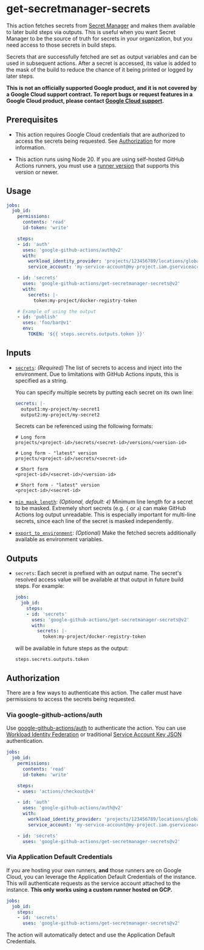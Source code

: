 # get-secretmanager-secrets

This action fetches secrets from [Secret Manager][sm] and makes them available
to later build steps via outputs. This is useful when you want Secret Manager to
be the source of truth for secrets in your organization, but you need access to
those secrets in build steps.

Secrets that are successfully fetched are set as output variables and can be
used in subsequent actions. After a secret is accessed, its value is added to
the mask of the build to reduce the chance of it being printed or logged by
later steps.

**This is not an officially supported Google product, and it is not covered by a
Google Cloud support contract. To report bugs or request features in a Google
Cloud product, please contact [Google Cloud
support](https://cloud.google.com/support).**


## Prerequisites

-   This action requires Google Cloud credentials that are authorized to access
    the secrets being requested. See [Authorization](#authorization) for more
    information.

-   This action runs using Node 20. If you are using self-hosted GitHub Actions
    runners, you must use a [runner
    version](https://github.com/actions/virtual-environments) that supports this
    version or newer.

## Usage

```yaml
jobs:
  job_id:
    permissions:
      contents: 'read'
      id-token: 'write'

    steps:
    - id: 'auth'
      uses: 'google-github-actions/auth@v2'
      with:
        workload_identity_provider: 'projects/123456789/locations/global/workloadIdentityPools/my-pool/providers/my-provider'
        service_account: 'my-service-account@my-project.iam.gserviceaccount.com'

    - id: 'secrets'
      uses: 'google-github-actions/get-secretmanager-secrets@v2'
      with:
        secrets: |-
          token:my-project/docker-registry-token

    # Example of using the output
    - id: 'publish'
      uses: 'foo/bar@v1'
      env:
        TOKEN: '${{ steps.secrets.outputs.token }}'
```


## Inputs

<!-- BEGIN_AUTOGEN_INPUTS -->

-   <a name="secrets"></a><a href="#user-content-secrets"><code>secrets</code></a>: _(Required)_ The list of secrets to access and inject into the
    environment. Due to limitations with GitHub Actions inputs, this is
    specified as a string.

    You can specify multiple secrets by putting each secret on its own line:

    ```yaml
    secrets: |-
      output1:my-project/my-secret1
      output2:my-project/my-secret2
    ```

    Secrets can be referenced using the following formats:

    ```text
    # Long form
    projects/<project-id>/secrets/<secret-id>/versions/<version-id>

    # Long form - "latest" version
    projects/<project-id>/secrets/<secret-id>

    # Short form
    <project-id>/<secret-id>/<version-id>

    # Short form - "latest" version
    <project-id>/<secret-id>
    ```

-   <a name="min_mask_length"></a><a href="#user-content-min_mask_length"><code>min_mask_length</code></a>: _(Optional, default: `4`)_ Minimum line length for a secret to be masked. Extremely short secrets
    (e.g. `{` or `a`) can make GitHub Actions log output unreadable. This is
    especially important for multi-line secrets, since each line of the secret
    is masked independently.

-   <a name="export_to_environment"></a><a href="#user-content-export_to_environment"><code>export_to_environment</code></a>: _(Optional)_ Make the fetched secrets additionally available as environment variables.


<!-- END_AUTOGEN_INPUTS -->


## Outputs

<!-- BEGIN_AUTOGEN_OUTPUTS -->

-   `secrets`: Each secret is prefixed with an output name. The secret's resolved access
    value will be available at that output in future build steps. For example:

    ```yaml
    jobs:
      job_id:
        steps:
        - id: 'secrets'
          uses: 'google-github-actions/get-secretmanager-secrets@v2'
          with:
            secrets: |-
              token:my-project/docker-registry-token
    ```

    will be available in future steps as the output:

    ```text
    steps.secrets.outputs.token
    ```


<!-- END_AUTOGEN_OUTPUTS -->


## Authorization

There are a few ways to authenticate this action. The caller must have
permissions to access the secrets being requested.

### Via google-github-actions/auth

Use [google-github-actions/auth](https://github.com/google-github-actions/auth)
to authenticate the action. You can use [Workload Identity Federation][wif] or
traditional [Service Account Key JSON][sa] authentication.

```yaml
jobs:
  job_id:
    permissions:
      contents: 'read'
      id-token: 'write'

    steps:
    - uses: 'actions/checkout@v4'

    - id: 'auth'
      uses: 'google-github-actions/auth@v2'
      with:
        workload_identity_provider: 'projects/123456789/locations/global/workloadIdentityPools/my-pool/providers/my-provider'
        service_account: 'my-service-account@my-project.iam.gserviceaccount.com'

    - id: 'secrets'
      uses: 'google-github-actions/get-secretmanager-secrets@v2'
```

### Via Application Default Credentials

If you are hosting your own runners, **and** those runners are on Google Cloud,
you can leverage the Application Default Credentials of the instance. This will
authenticate requests as the service account attached to the instance. **This
only works using a custom runner hosted on GCP.**

```yaml
jobs:
  job_id:
    steps:
    - id: 'secrets'
      uses: 'google-github-actions/get-secretmanager-secrets@v2'
```

The action will automatically detect and use the Application Default
Credentials.


[sm]: https://cloud.google.com/secret-manager
[wif]: https://cloud.google.com/iam/docs/workload-identity-federation
[sa]: https://cloud.google.com/iam/docs/creating-managing-service-accounts
[gh-runners]: https://help.github.com/en/actions/hosting-your-own-runners/about-self-hosted-runners
[gh-secret]: https://help.github.com/en/actions/configuring-and-managing-workflows/creating-and-storing-encrypted-secrets
[setup-gcloud]: https://github.com/google-github-actions/setup-gcloud
